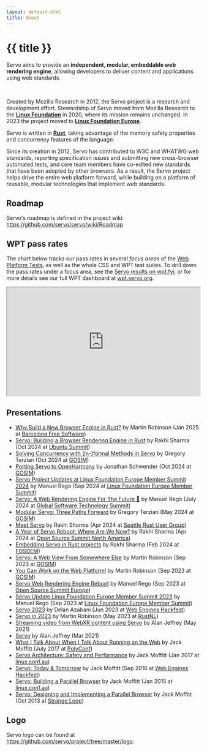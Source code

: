```yaml
---
layout: default.html
title: About
---
```


<div class="inner-container subpage-content">

<h1>{{ title }}</h1>
  <p class="subtitle">
    Servo aims to provide an <strong>independent, modular, embeddable web rendering engine</strong>, allowing developers to deliver content and applications using web standards.
  </p>
<br>

Created by Mozilla Research in 2012, the Servo project is a research and development effort. Stewardship of Servo moved from Mozilla Research to the [**Linux Foundation**](https://www.linuxfoundation.org/) in 2020, where its mission remains unchanged. In 2023 the project moved to [**Linux Foundation Europe**](https://linuxfoundation.eu/).

Servo is written in [**Rust**](https://www.rust-lang.org/), taking advantage of the memory safety properties and concurrency features of the language.

Since its creation in 2012, Servo has contributed to W3C and WHATWG web standards, reporting specification issues and submitting new cross-browser automated tests, and core team members have co-edited new standards that have been adopted by other browsers. As a result, the Servo project helps drive the entire web platform forward, while building on a platform of reusable, modular technologies that implement web standards.

## Roadmap

Servo's roadmap is defined in the project wiki: <https://github.com/servo/servo/wiki/Roadmap>

## WPT pass rates

The chart below tracks our pass rates in several *focus areas* of the [Web Platform Tests](http://web-platform-tests.org/), as well as the whole CSS and WPT test suites. To drill down the pass rates under a focus area, see the [Servo results on wpt.fyi](https://wpt.fyi/runs?label=master&product=servo), or for more details see our full WPT dashboard at [wpt.servo.org](https://wpt.servo.org).

<iframe src="https://wpt.servo.org/?embed" scrolling="no" style="width: 100%; aspect-ratio: 16/9;"></iframe>

## Presentations

* [Why Build a New Browser Engine in Rust?](https://www.youtube.com/watch?v=s0MIHKv45C0) by Martin Robinson (Jan 2025 at [Barcelona Free Software](https://meetu.ps/e/NKqfz/mXgxF/i))
* [Servo: Building a Browser Rendering Engine in Rust](https://www.youtube.com/watch?v=fp5n7CSvALA) by Rakhi Sharma (Oct 2024 at [Ubuntu Summit](https://ubuntu.com/summit))
* [Solving Concurrency with (In-)formal Methods in Servo](https://www.youtube.com/watch?v=1c9sHaEXQak) by Gregory Terzian (Oct 2024 at [GOSIM](https://gosim.org/))
* [Porting Servo to OpenHarmony](https://www.youtube.com/watch?v=gpz088cxDcI) by Jonathan Schwender (Oct 2024 at [GOSIM](https://gosim.org/))
* [Servo Project Updates at Linux Foundation Europe Member Summit 2024](https://www.youtube.com/watch?v=NHa4LPpWRh8&t=1351s) by Manuel Rego (Sep 2024 at [Linux Foundation Europe Member Summit](https://events.linuxfoundation.org/lf-europe-member-summit/))
* [Servo: A Web Rendering Engine For The Future 🔮](https://www.youtube.com/watch?v=SamA5Oz-G5w) by Manuel Rego (July 2024 at [Global Software Technology Summit](https://www.youtube.com/watch?v=SamA5Oz-G5w))
* [Modular Servo: Three Paths Forward](https://www.youtube.com/watch?v=EA_1jxzR85M) by Gregory Terzian (May 2024 at [GOSIM](https://gosim.org/))
* [Meet Servo](https://servo.org/slides/2024-04-16-seattle-rust-user-group/) by Rakhi Sharma (Apr 2024 at [Seattle Rust User Group](https://www.meetup.com/join-srug/events/299908469/))
* [A Year of Servo Reboot: Where Are We Now?](https://youtu.be/RdtlD_7JAs8) by Rakhi Sharma (Apr 2024 at [Open Source Summit North America](https://events.linuxfoundation.org/open-source-summit-north-america/))
* [Embedding Servo in Rust projects](https://fosdem.org/2024/schedule/event/fosdem-2024-2321-embedding-servo-in-rust-projects/) by Rakhi Sharma (Feb 2024 at [FOSDEM](https://fosdem.org/2025/))
* [Servo: A Web View From Somewhere Else](https://www.youtube.com/watch?v=lx70W83Bxtc) by Martin Robinson (Sep 2023 at [GOSIM](https://gosim.org/))
* [You Can Work on the Web Platform!](https://youtu.be/RugzThWcjn4) by Martin Robinson (Sep 2023 at [GOSIM](https://gosim.org/))
* [Servo Web Rendering Engine Reboot](https://youtu.be/9lkIX5ryZZ4) by Manuel Rego (Sep 2023 at [Open Source Summit Europe](https://events.linuxfoundation.org/open-source-summit-europe/))
* [Servo Update Linux Foundation Europe Member Summit 2023](https://youtu.be/J4qedc-0pjs?si=_LKCgZrrUTpM4mn7&t=2356) by Manuel Rego (Sep 2023 at [Linux Foundation Europe Member Summit](https://events.linuxfoundation.org/lf-europe-member-summit/))
* [Servo 2023](https://www.youtube.com/watch?v=pfk8s5OD99A) by Delan Azabani (Jun 2023 at [Web Engines Hackfest](https://webengineshackfest.org/))
* [Servo in 2023](https://www.youtube.com/watch?v=IdHvHoAO5oo) by Martin Robinson (May 2023 at [RustNL](https://rustnl.org/))
* [Streaming video from WebXR content using Servo](https://www.youtube.com/watch?v=rAWeW6Q5Cuw) by Alan Jeffrey (May 2021)
* [Servo](https://www.youtube.com/watch?v=epEQ-9VAY_4) by Alan Jeffrey (Mar 2021)
* [What I Talk About When I Talk About Running on the Web](https://www.youtube.com/watch?v=M6uUB-gawRs) by Jack Moffitt (July 2017 at [PolyConf](https://polyconf.com/))
* [Servo Architecture: Safety and Performance](https://www.youtube.com/watch?v=an5abNFba4Q) by Jack Moffitt (Jan 2017 at [linux.conf.au](https://linux.conf.au/))
* [Servo: Today & Tomorrow](https://www.youtube.com/watch?v=UGl9VVIOo3E) by Jack Moffitt (Sep 2016 at [Web Engines Hackfest](https://webengineshackfest.org/))
* [Servo: Building a Parallel Browser](https://www.youtube.com/watch?v=7q9vIMXSTzc) by Jack Moffitt (Jan 2015 at [linux.conf.au](https://linux.conf.au/))
* [Servo: Designing and Implementing a Parallel Browser](https://www.youtube.com/watch?v=67QP8t-89VM) by Jack Moffitt (Oct 2013 at [Strange Loop](https://www.thestrangeloop.com/))

## Logo

Servo logo can be found at <https://github.com/servo/project/tree/master/logo>.

</div>